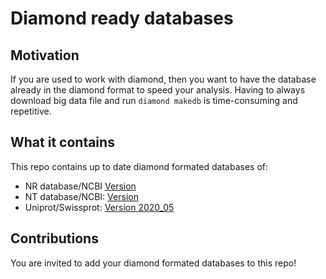 # Diamond ready databases

## Motivation
If you are used to work with diamond, then you want to have the database already in the diamond format to speed your analysis.
Having to always download big data file and run `diamond makedb` is time-consuming and repetitive.

## What it contains

This repo contains up to date diamond formated databases of:
- NR database/NCBI   [Version](#)
- NT database/NCBI:  [Version](#)
- Uniprot/Swissprot: [Version 2020_05](#)

## Contributions

You are invited to add your diamond formated databases to this repo!



